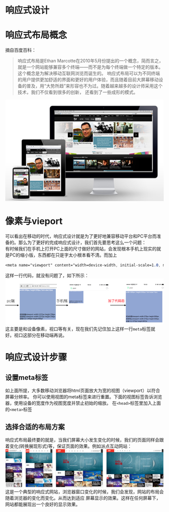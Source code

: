 响应式设计  
===  
# 响应式布局概念  
摘自百度百科：    
> 响应式布局是Ethan Marcotte在2010年5月份提出的一个概念，简而言之，就是一个网站能够兼容多个终端——而不是为每个终端做一个特定的版本。这个概念是为解决移动互联网浏览而诞生的。
响应式布局可以为不同终端的用户提供更加舒适的界面和更好的用户体验，而且随着目前大屏幕移动设备的普及，用“大势所趋”来形容也不为过。随着越来越多的设计师采用这个技术，我们不仅看到很多的创新，
还看到了一些成形的模式。  

![](/image/css10-1.png)  

# 像素与vieport    
可以看出在移动的时代，响应式设计就是为了更好地兼容移动平台和PC平台而准备的。那么为了更好的完成响应式设计，我们首先要思考这么一个问题：          
有时候我们在手机上打开PC上面的尺寸做好的网站，会发现根本手机上现实的就是PC的缩小版，东西都在只是字太小根本看不清。而加上  

```css  
<meta name="viewport" content="width=device-width, initial-scale=1.0, maximum-scale=1.0, minimum-scale=1.0, user-scalable=0"/>  
```    
这样一行代码，就没有问题了，如下所示：  
![](/image/css10-2.png)  
这主要是和设备像素，视口等有关，现在我们先记住加上这样一行`meta`标签就好。视口这部分在移动端再说。  

# 响应式设计步骤  
## 设置meta标签    
如上面所提，大多数移动浏览器将html页面放大为宽的视图（viewport）以符合屏幕分辨率。
你可以使用视图的meta标签来进行重置。下面的视图标签告诉浏览器，使用设备的宽度作为视图宽度并禁止初始的缩放。
在`<head>`标签里加入上面的`<meta>`标签  

## 选择合适的布局方案  
响应式布局最终要的就是，当我们屏幕大小发生变化的时候，我们的页面同样会跟着变化(转换展现形式)等，保证页面的效果。例如派点互动网站：    
![](/image/css10-3.png)
这是一个典型的响应式网站，浏览器窗口变化的时候，我们会发现，网站的布局会随着浏览器的变化而变化。从而达到适应
屏幕显示的效果。这样在任何屏幕下，网站都能展现出一个良好的显示效果。   
